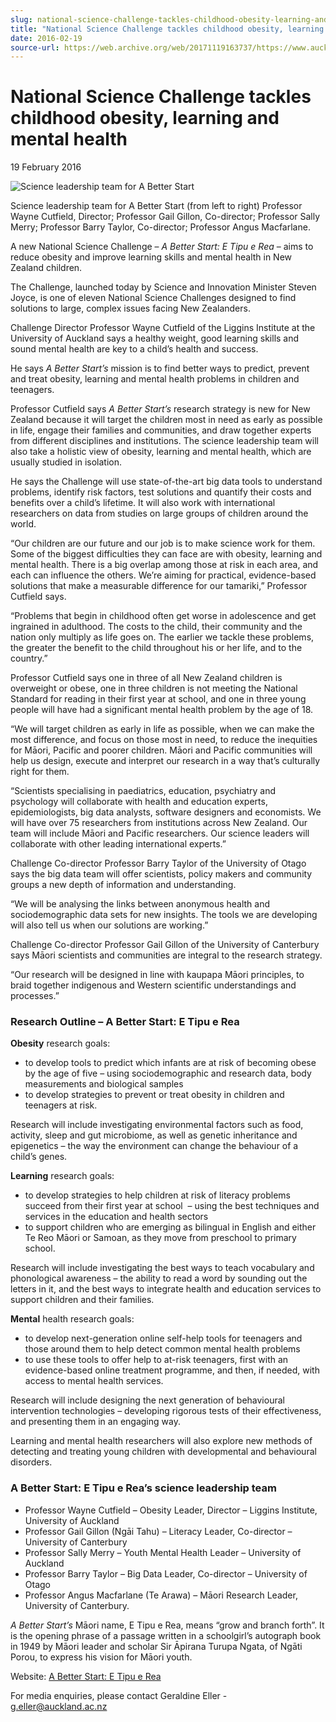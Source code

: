 ```yaml
---
slug: national-science-challenge-tackles-childhood-obesity-learning-and-mental-health
title: "National Science Challenge tackles childhood obesity, learning and mental health"
date: 2016-02-19
source-url: https://web.archive.org/web/20171119163737/https://www.auckland.ac.nz/en/about/news-events-and-notices/news/news-2016/02/national-science-challenge-childhood-obesity-learning-mental-health.html
---
```

National Science Challenge tackles childhood obesity, learning and mental health
================================================================================

19 February 2016

![Science leadership team for A Better Start](https://www.auckland.ac.nz/en/about/news-events-and-notices/news/news-2016/02/national-science-challenge-childhood-obesity-learning-mental-health/_jcr_content/par/textimage/image.img.jpg/1455840895807.jpg "A Better Start")

Science leadership team for A Better Start (from left to right) Professor Wayne Cutfield, Director; Professor Gail Gillon, Co-director; Professor Sally Merry; Professor Barry Taylor, Co-director; Professor Angus Macfarlane.

A new National Science Challenge – _A Better Start: E Tipu e Rea_ – aims to reduce obesity and improve learning skills and mental health in New Zealand children.

The Challenge, launched today by Science and Innovation Minister Steven Joyce, is one of eleven National Science Challenges designed to find solutions to large, complex issues facing New Zealanders.

Challenge Director Professor Wayne Cutfield of the Liggins Institute at the University of Auckland says a healthy weight, good learning skills and sound mental health are key to a child’s health and success.

He says _A Better Start’s_ mission is to find better ways to predict, prevent and treat obesity, learning and mental health problems in children and teenagers.

Professor Cutfield says _A Better Start’s_ research strategy is new for New Zealand because it will target the children most in need as early as possible in life, engage their families and communities, and draw together experts from different disciplines and institutions. The science leadership team will also take a holistic view of obesity, learning and mental health, which are usually studied in isolation.

He says the Challenge will use state-of-the-art big data tools to understand problems, identify risk factors, test solutions and quantify their costs and benefits over a child’s lifetime. It will also work with international researchers on data from studies on large groups of children around the world.

“Our children are our future and our job is to make science work for them. Some of the biggest difficulties they can face are with obesity, learning and mental health. There is a big overlap among those at risk in each area, and each can influence the others. We’re aiming for practical, evidence-based solutions that make a measurable difference for our tamariki,” Professor Cutfield says.

“Problems that begin in childhood often get worse in adolescence and get ingrained in adulthood. The costs to the child, their community and the nation only multiply as life goes on. The earlier we tackle these problems, the greater the benefit to the child throughout his or her life, and to the country.”

Professor Cutfield says one in three of all New Zealand children is overweight or obese, one in three children is not meeting the National Standard for reading in their first year at school, and one in three young people will have had a significant mental health problem by the age of 18.

“We will target children as early in life as possible, when we can make the most difference, and focus on those most in need, to reduce the inequities for Māori, Pacific and poorer children. Māori and Pacific communities will help us design, execute and interpret our research in a way that’s culturally right for them.

“Scientists specialising in paediatrics, education, psychiatry and psychology will collaborate with health and education experts, epidemiologists, big data analysts, software designers and economists. We will have over 75 researchers from institutions across New Zealand. Our team will include Māori and Pacific researchers. Our science leaders will collaborate with other leading international experts.”

Challenge Co-director Professor Barry Taylor of the University of Otago says the big data team will offer scientists, policy makers and community groups a new depth of information and understanding.  

“We will be analysing the links between anonymous health and sociodemographic data sets for new insights. The tools we are developing will also tell us when our solutions are working.”

Challenge Co-director Professor Gail Gillon of the University of Canterbury says Māori scientists and communities are integral to the research strategy.

“Our research will be designed in line with kaupapa Māori principles, to braid together indigenous and Western scientific understandings and processes.”

### Research Outline – A Better Start: E Tipu e Rea

**Obesity** research goals:

*   to develop tools to predict which infants are at risk of becoming obese by the age of five – using sociodemographic and research data, body measurements and biological samples
*   to develop strategies to prevent or treat obesity in children and teenagers at risk.

Research will include investigating environmental factors such as food, activity, sleep and gut microbiome, as well as genetic inheritance and epigenetics – the way the environment can change the behaviour of a child’s genes.

**Learning** research goals:

*   to develop strategies to help children at risk of literacy problems succeed from their first year at school  – using the best techniques and services in the education and health sectors
*   to support children who are emerging as bilingual in English and either Te Reo Māori or Samoan, as they move from preschool to primary school.

Research will include investigating the best ways to teach vocabulary and phonological awareness – the ability to read a word by sounding out the letters in it, and the best ways to integrate health and education services to support children and their families.

**Mental** health research goals:

*   to develop next-generation online self-help tools for teenagers and those around them to help detect common mental health problems
*   to use these tools to offer help to at-risk teenagers, first with an evidence-based online treatment programme, and then, if needed, with access to mental health services.

Research will include designing the next generation of behavioural intervention technologies – developing rigorous tests of their effectiveness, and presenting them in an engaging way.

Learning and mental health researchers will also explore new methods of detecting and treating young children with developmental and behavioural disorders. 

### A Better Start: E Tipu e Rea’s science leadership team

*   Professor Wayne Cutfield – Obesity Leader, Director – Liggins Institute, University of Auckland
*   Professor Gail Gillon (Ngāi Tahu) – Literacy Leader, Co-director – University of Canterbury
*   Professor Sally Merry – Youth Mental Health Leader – University of Auckland
*   Professor Barry Taylor – Big Data Leader, Co-director – University of Otago
*   Professor Angus Macfarlane (Te Arawa) – Māori Research Leader, University of Canterbury.

_A Better Start’s_ Māori name, E Tipu e Rea, means “grow and branch forth”. It is the opening phrase of a passage written in a schoolgirl’s autograph book in 1949 by Māori leader and scholar Sir Āpirana Turupa Ngata, of Ngāti Porou, to express his vision for Māori youth.

Website: [A Better Start: E Tipu e Rea](http://www.abetterstart.nz/en.html)

For media enquiries, please contact Geraldine Eller - [g.eller@auckland.ac.nz](mailto:g.eller@auckland.ac.nz)
